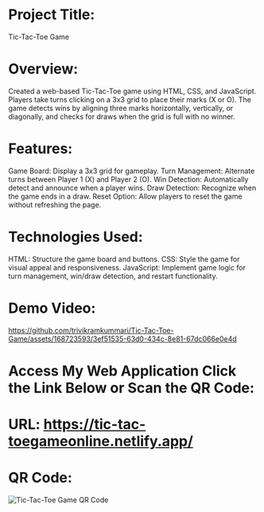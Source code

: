 # Project Title:
Tic-Tac-Toe Game

# Overview:
Created a web-based Tic-Tac-Toe game using HTML, CSS, and JavaScript. Players take turns clicking on a 3x3 grid to place their marks (X or O). The game detects wins by aligning three marks horizontally, vertically, or diagonally, and checks for draws when the grid is full with no winner.

# Features:
Game Board: Display a 3x3 grid for gameplay.
Turn Management: Alternate turns between Player 1 (X) and Player 2 (O).
Win Detection: Automatically detect and announce when a player wins.
Draw Detection: Recognize when the game ends in a draw.
Reset Option: Allow players to reset the game without refreshing the page.

# Technologies Used:
HTML: Structure the game board and buttons.
CSS: Style the game for visual appeal and responsiveness.
JavaScript: Implement game logic for turn management, win/draw detection, and restart functionality.

# Demo Video:
https://github.com/trivikramkummari/Tic-Tac-Toe-Game/assets/168723593/3ef51535-63d0-434c-8e81-67dc066e0e4d

# Access My Web Application Click the Link Below or Scan the QR Code:

# URL: https://tic-tac-toegameonline.netlify.app/

# QR Code:
![Tic-Tac-Toe Game QR Code](https://github.com/trivikramkummari/Tic-Tac-Toe-Game/assets/168723593/fd4b5e44-bacd-4a82-bd56-0a8ea4396291)
